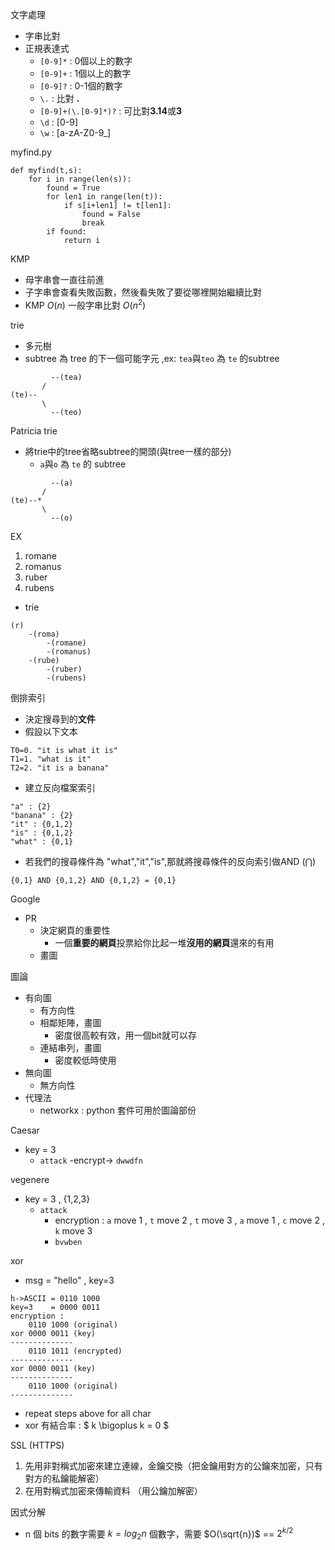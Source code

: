文字處理
- 字串比對
- 正規表達式
    - `[0-9]*` : 0個以上的數字
    - `[0-9]+` : 1個以上的數字
    - `[0-9]?` : 0-1個的數字
    - `\.` : 比對 **.**
    - `[0-9]+(\.[0-9]*)?` : 可比對**3.14**或**3**
    - `\d` : [0-9]
    - `\w` : [a-zA-Z0-9_]


myfind.py
```
def myfind(t,s):
    for i in range(len(s)):
        found = True
        for len1 in range(len(t)):
            if s[i+len1] != t[len1]:
                found = False
                break
        if found:
            return i
```

KMP
- 母字串會一直往前進
- 子字串會查看失敗函數，然後看失敗了要從哪裡開始繼續比對
- KMP $O(n)$ 一般字串比對 $O(n^2)$

trie
- 多元樹
- subtree 為 tree 的下一個可能字元 ,ex: `tea`與`teo` 為 `te` 的subtree
```
         --(tea)
       /
(te)--
       \
         --(teo)
```

Patricia trie
- 將trie中的tree省略subtree的開頭(與tree一樣的部分)
    - `a`與`o` 為 `te` 的 subtree
```
         --(a)
       /
(te)--*
       \
         --(o)
```

EX
1. romane
2. romanus
3. ruber
4. rubens
- trie
```
(r)
    -(roma)
        -(romane)
        -(romanus)
    -(rube)
        -(ruber)
        -(rubens)
```

倒排索引
- 決定搜尋到的**文件**
- 假設以下文本
```
T0=0. "it is what it is"
T1=1. "what is it"
T2=2. "it is a banana"
``` 
- 建立反向檔案索引
```
"a" : {2}
"banana" : {2}
"it" : {0,1,2}
"is" : {0,1,2}
"what" : {0,1}
```
- 若我們的搜尋條件為 "what","it","is",那就將搜尋條件的反向索引做AND $(\bigcap)$
```
{0,1} AND {0,1,2} AND {0,1,2} = {0,1}
```

Google
- PR
    - 決定網頁的重要性
        - 一個**重要的網頁**投票給你比起一堆**沒用的網頁**還來的有用
    - 畫圖

圖論
- 有向圖
    - 有方向性
    - 相鄰矩陣，畫圖
        - 密度很高較有效，用一個bit就可以存
    - 連結串列，畫圖
        - 密度較低時使用
- 無向圖
    - 無方向性
- 代理法
    - networkx : python 套件可用於圖論部份

Caesar
- key = 3
    - `attack` -encrypt-> `dwwdfn`

vegenere
- key = 3 , {1,2,3}
    - `attack` 
        - encryption : `a` move 1 , `t` move 2 , `t` move 3 , `a` move 1 , `c` move 2 , `k` move 3
        - `bvwben`

xor
- msg = "hello" , key=3
```
h->ASCII = 0110 1000
key=3    = 0000 0011
encryption : 
    0110 1000 (original)
xor 0000 0011 (key)
-------------- 
    0110 1011 (encrypted)
--------------
xor 0000 0011 (key)
--------------
    0110 1000 (original)
--------------
```
- repeat steps above for all char
- xor 有結合率 : $ k \bigoplus k = 0 $

SSL (HTTPS) 
1. 先用非對稱式加密來建立連線，金鑰交換（把金鑰用對方的公鑰來加密，只有對方的私鑰能解密）
2. 在用對稱式加密來傳輸資料 （用公鑰加解密）

因式分解
- n 個 bits 的數字需要 $k = log_{2}{n}$ 個數字，需要 $O(\sqrt{n})$ == $2^{k/2}$ 